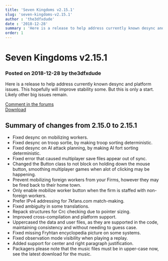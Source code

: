 ```yaml
---
title: 'Seven Kingdoms v2.15.1'
slug: 'seven-kingdoms-v2.15.1'
author : 'the3dfxdude'
date : '2018-12-28'
summary : 'Here is a release to help address currently known desync and platform issues. This hopefully will improve stability some. But this is only a start. Likely other big issues remain.'
order: 1
---
```


# Seven Kingdoms v2.15.1

### Posted on 2018-12-28 by the3dfxdude

Here is a release to help address currently known desync and platform issues. This hopefully will improve stability some. But this is only a start. Likely other big issues remain.

[Comment in the forums](https://7kfans.com/forums/viewtopic.php?f=18&amp;t=1077)<br>
[Download](../download/v2.15.1.html)

## Summary of changes from 2.15.0 to 2.15.1

* Fixed desync on mobilizing workers.
* Fixed desync on troop sortie, by making troop sorting deterministic.
* Fixed desync on AI attack planning, by making AI fort sorting deterministic.
* Fixed error that caused multiplayer save files appear out of sync.
* Changed the Button class to not block on holding down the mouse button, smoothing multiplayer games when alot of clicking may be happening.
* Prevent mobilizing foreign workers from your Firms, however they may be fired back to their home town.
* Only enable mobilize worker button when the firm is staffed with non-foreign workers.
* Prefer IPv4 addressing for 7kfans.com match-making.
* Fixed ambiguity in some translations.
* Repack structures for Crc checking due to pointer sizing.
* Improved cross-compilation and platform support.
* Uppercased the data and user files, as they are supported in the code, maintaining consistency and without needing to guess case.
* Fixed missing Fryhtan encyclopedia picture on some systems.
* Fixed observation mode visibility when playing a replay.
* Added support for center and right paragraph justification.
* Packagers please note that the music files must be in upper-case now, see the latest download for the music.
